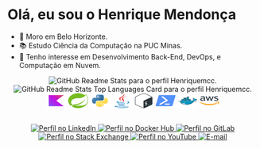 # Olá, eu sou o Henrique Mendonça

- 🏡 Moro em Belo Horizonte.
- 📚 Estudo Ciência da Computação na PUC Minas.
- 👀 Tenho interesse em Desenvolvimento Back-End, DevOps, e Computação em Nuvem.

[//]: # (GitHub Stats)
<div style="text-align: center;">
    <img height="180em" src="https://github-readme-stats.vercel.app/api?username=Henriquemcc&show=reviews,discussions_started,discussions_answered,prs_merged,prs_merged_percentage&show_icons=true&theme=highcontrast" alt="GitHub Readme Stats para o perfil Henriquemcc."/>
    <img height="180em" src="https://github-readme-stats.vercel.app/api/top-langs/?username=Henriquemcc&show_icons=true&theme=highcontrast" alt="GitHub Readme Stats Top Languages Card para o perfil Henriquemcc."/>
</div>

[//]: # (Linguagens e tecnologias que quero destacar)
<div style="display: inline_block; text-align: center;">
    <img src="https://github.com/devicons/devicon/raw/refs/heads/master/icons/kotlin/kotlin-original.svg" alt="Linguagem de programação Kotlin" height="30" width="40"/>
    <img src="https://github.com/devicons/devicon/raw/refs/heads/master/icons/spring/spring-original.svg" alt="Framework Spring Boot" height="30" width="40">
    <img src="https://github.com/devicons/devicon/raw/refs/heads/master/icons/python/python-original.svg" alt="Linguagem de programação Python" height="30" width="40"/>
    <img src="https://github.com/devicons/devicon/raw/refs/heads/master/icons/java/java-original.svg" alt="Linguagem de programação Java" height="30" width="40"/>
    <img src="https://github.com/devicons/devicon/raw/refs/heads/master/icons/bash/bash-original.svg" alt="Linguagem de programação Bash" height="30" width="40"/>
    <img src="https://github.com/devicons/devicon/raw/refs/heads/master/icons/powershell/powershell-original.svg" alt="Linguagem de programação PowerShell" height="30" width="40"/>
    <img src="https://github.com/devicons/devicon/raw/refs/heads/master/icons/docker/docker-original.svg" alt="Docker" height="30" width="40"/>
    <img src="https://github.com/devicons/devicon/raw/refs/heads/master/icons/amazonwebservices/amazonwebservices-original-wordmark.svg" alt="Amazon Web Services" height="30" width="40">
</div>

  ##

[//]: # (Link para as minhas redes sociais)
<div style="display: inline_block; text-align: center;">
    <a href="https://www.linkedin.com/in/henriquemcc/">
        <img src="https://img.shields.io/badge/LinkedIn-0077B5?style=for-the-badge&logo=linkedin&logoColor=white" alt="Perfil no LinkedIn">
    </a>
    <a href="https://hub.docker.com/u/Henriquemcc">
        <img src="https://img.shields.io/badge/docker-%230db7ed.svg?style=for-the-badge&logo=docker&logoColor=white" alt="Perfil no Docker Hub">
    </a>
    <a href="https://gitlab.com/henriquemcc">
        <img src="https://img.shields.io/badge/GitLab-330F63?style=for-the-badge&logo=gitlab&logoColor=white" alt="Perfil no GitLab">
    </a>
    <a href="https://stackoverflow.com/users/9368924/henrique-mendon%c3%a7a">
        <img src="https://img.shields.io/badge/Stack%20Exchange-1E5397?style=for-the-badge&logo=Stack%20Exchange&logoColor=white" alt="Perfil no Stack Exchange">
    </a>
    <a href="https://www.youtube.com/@henriquemcc">
        <img src="https://img.shields.io/badge/YouTube-FF0000?style=for-the-badge&logo=youtube&logoColor=white" alt="Perfil no YouTube">
    </a>
    <a href="mailto:henriquemendonacastelar@gmail.com">
        <img src="https://img.shields.io/badge/Gmail-D14836?style=for-the-badge&logo=gmail&logoColor=white" alt="E-mail">
    </a>
</div>